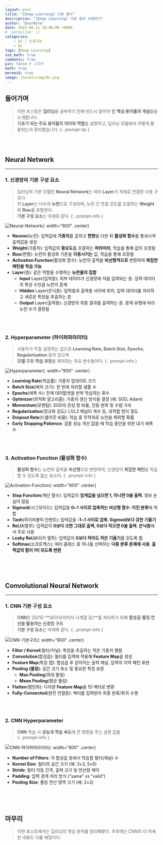 ```yaml
---
layout: post
title: "[Deep Learning] 기본 용어"
description: "[Deep Learning] 기본 용어 이해하기"
author: "DoorNote"
date: 2025-06-11 10:00:00 +0900
#  permalink: //
categories:
    - AI | 인공지능
    - DL
tags: [Deep Learning]
use_math: true
comments: true
pin: false # 고정핀
math: true
mermaid: true
image: /assets/img/DL.png
---
```


## 들어가며

> 이번 포스팅은 **딥러닝**을 공부하기 전에 반드시 알아야 할 **핵심 용어들과 개념**들을 소개합니다.  
> **기초가 되는 주요 용어들의 의미와 역할**을 설명하고, 딥러닝 모델에서 어떻게 활용되는지 정리했습니다.
{: .prompt-tip }

<br>
<br>

## Neural Network

---

### 1. 신경망의 기본 구성 요소

> 딥러닝의 기본 모델인 **Neural Network**는 여러 **Layer**가 차례로 연결된 다층 구조다.  
> 각 **Layer**는 다수의 **뉴런**으로 구성되며, 뉴런 간 연결 강도를 조절하는 **Weight**와 **Bias**를 포함한다.  
> **기본 구성 요소**는 아래와 같다.
{: .prompt-info }

![Neural-Network](/assets/img/DL-1.png){: width="600" .center}

- **Neuron**(뉴런): 입력값에 **가중치**를 곱하고 **편향**을 더한 뒤 **활성화 함수**를 통과시켜 출력값을 생성
- **Weight**(가중치): 입력값의 **중요도**를 조절하는 **파라미터**, 학습을 통해 값이 조정됨
- **Bias**(편향): 뉴런의 활성화 기준을 **이동시키는** 값, 학습을 통해 조정됨
- **Activation Function**(활성화 함수): 뉴런의 출력을 **비선형적으로** 변환하여 **복잡한 패턴을 학습 가능**
- **Layer**(층): 같은 역할을 수행하는 **뉴런들의 집합**
  - **Input** Layer(입력층): 외부 데이터가 신경망에 처음 입력되는 층. 입력 데이터의 특성 수만큼 뉴런이 존재
  - **Hidden** Layer(은닉층): 입력층과 출력층 사이에 위치, 입력 데이터를 처리하고 새로운 특징을 추출하는 층
  - **Output** Layer(출력층): 신경망의 최종 결과를 출력하는 층. 문제 유형에 따라 뉴런 수가 결정됨

<br>
<br>

### 2. Hyperparameter (하이퍼파라미터)

> 사용자가 직접 설정하는 값으로 **Learning Rate, Batch Size, Epochs, Regularization** 등이 있으며  
> **모델 구조·학습 과정**을 제어하는 주요 변수들이다.
{: .prompt-info }

![Hyperparameter](/assets/img/DL-2.png){: width="900" .center}

- **Learning Rate**(학습률): 가중치 업데이트 크기  
- **Batch Size**(배치 크기): 한 번에 처리할 샘플 수  
- **Epochs**(에폭 수): 전체 데이턄셋을 반복 학습하는 횟수  
- **Optimizer**(최적화 알고리즘): 가중치 갱신 방식을 결정 (예: SGD, Adam)  
- **Momentum**(모멘텀): SGD의 관성 항 비율, 진동 완화 및 수렴 가속  
- **Regularization**(정규화 강도): L1/L2 페널티 계수 등, 과적합 방지 정도  
- **Dropout Rate**(드롭아웃 비율): 학습 중 무작위로 뉴런을 제외할 확률  
- **Early Stopping Patience**: 검증 성능 개선 없을 때 학습 중단을 위한 대기 에폭 수

<br>
<br>

### 3. Activation Function (활성화 함수)

> **활성화 함수**는 뉴런의 출력을 **비선형**으로 변환하여, 신경망이 **복잡한 패턴**을 학습할 수 있도록 돕는 요소다.
{: .prompt-info }

![Activation-Function](/assets/img/DL-3.png){: width="800" .center}

- **Step Function**(계단 함수): 입력값이 **임계값을 넘으면 1, 아니면 0을 출력**. 정보 손실이 많음
- **Sigmoid**(시그모이드): 입력값을 **0~1 사이로 압축하는 비선형 함수. 이진 분류**에 적합
- **Tanh**(하이퍼볼릭 탄젠트): 입력값을 **-1~1 사이로 압축. Sigmoid보다 강한 기울기**
- **ReLU**(렐루): 입력값이 **0보다 크면 그대로 출력, 0보다 작으면 0을 출력. 은닉층**에서 주로 사용
- **Leaky ReLU**(리키 렐루): 입력값이 **0보다 작아도 작은 기울기**를 갖도록 함.
- **Softmax**(소프트맥스): 여러 클래스 중 하나를 선택하는 **다중 분류 문제에 사용. 출력값의 합이 1이 되도록 변환**

<br>
<br>
<br>

## Convolutional Neural Network

---

### 1. CNN 기본 구성 요소

> **CNN**은 2D/1D **데이터(이미지·시계열 등)**를 처리하기 위해 **합성곱·풀링 연산을 활용하는 신경망 구조**  
> **기본 구성 요소**는 아래와 같다.
{: .prompt-info }

![CNN-기본구조](/assets/img/CNN-기본구조.png){: width="800" .center}

- **Filter / Kernel**(필터/커널): 특징을 추출하는 작은 가중치 행렬  
- **Convolution**(합성곱): 필터를 입력에 적용해 **Feature Map**을 생성  
- **Feature Map**(특징 맵): 합성곱 후 얻어지는 출력 채널, 입력의 지역 패턴 표현  
- **Pooling (풀링)**: 공간 크기 축소 및 중요한 특징 보존  
  - **Max Pooling**(최대 풀링)  
  - **Mean Pooling**(평균 풀링)  
- **Flatten**(평탄화): 다차원 **Feature Map**을 1D 벡터로 변환  
- **Fully-Connected**(완전 연결층): 벡터를 입력받아 최종 분류/회귀 수행 

<br>
<br>

### 2. CNN Hyperparameter

> **CNN** 학습 시 **성능과 학습 속도**에 큰 영향을 주는 설정 값들  
{: .prompt-info }

![CNN-하이퍼파라미터](/assets/img/CNN-하이퍼파라미터.png){: width="800" .center}

- **Number of Filters**: 각 합성곱 층에서 학습할 필터(채널) 수
- **Kernel Size**: 필터의 공간 크기 (예: 3×3, 5×5)  
- **Stride**: 필터 이동 간격, 출력 크기 및 연산량 제어  
- **Padding**: 입력 경계 처리 방식 (“same” vs “valid”)  
- **Pooling Size**: 풀링 연산 영역 크기 (예: 2×2) 

<br>
<br>
<br>

## 마무리

> 이번 포스트에서는 딥러닝의 핵심 용어를 정리해봤다. 추후에는 CNN의 더 자세한 내용도 다룰 예정이다.